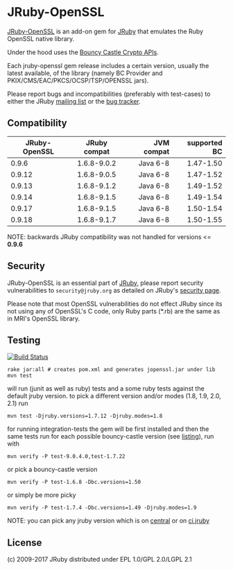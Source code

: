 # JRuby-OpenSSL

[JRuby-OpenSSL](https://github.com/jruby/jruby-openssl) is an add-on gem for
[JRuby](http://jruby.org) that emulates the Ruby OpenSSL native library.

Under the hood uses the [Bouncy Castle Crypto APIs](http://www.bouncycastle.org/).

Each jruby-openssl gem release includes a certain version, usually the latest available, 
of the library (namely BC Provider and PKIX/CMS/EAC/PKCS/OCSP/TSP/OPENSSL jars).

Please report bugs and incompatibilities (preferably with test-cases) to either
the JRuby [mailing list][1] or the [bug tracker][2].

## Compatibility


| JRuby-OpenSSL | JRuby compat  | JVM compat | supported BC |
| ------------- |:-------------:| ----------:| ------------:|
|         0.9.6 |   1.6.8-9.0.2 |   Java 6-8 |    1.47-1.50 |
|        0.9.12 |   1.6.8-9.0.5 |   Java 6-8 |    1.47-1.52 |
|        0.9.13 |   1.6.8-9.1.2 |   Java 6-8 |    1.49-1.52 |
|        0.9.14 |   1.6.8-9.1.5 |   Java 6-8 |    1.49-1.54 |
|        0.9.17 |   1.6.8-9.1.5 |   Java 6-8 |    1.50-1.54 |
|        0.9.18 |   1.6.8-9.1.7 |   Java 6-8 |    1.50-1.55 |

NOTE: backwards JRuby compatibility was not handled for versions <= **0.9.6** 

## Security

JRuby-OpenSSL is an essential part of [JRuby](http://jruby.org), please report security 
vulnerabilities to `security@jruby.org` as detailed on JRuby's [security page](http://jruby.org/security).
 
Please note that most OpenSSL vulnerabilities do not effect JRuby since its not using 
any of OpenSSL's C code, only Ruby parts (*.rb) are the same as in MRI's OpenSSL library. 

## Testing

[![Build Status][0]](http://travis-ci.org/jruby/jruby-openssl)

    rake jar:all # creates pom.xml and generates jopenssl.jar under lib
    mvn test

will run (junit as well as ruby) tests and a some ruby tests against the default
jruby version. to pick a different version and/or modes (1.8, 1.9, 2.0, 2.1) run

    mvn test -Djruby.versions=1.7.12 -Djruby.modes=1.8

for running integration-tests the gem will be first installed and then the same
tests run for each possible bouncy-castle version (see [listing][3]), run with

    mvn verify -P test-9.0.4.0,test-1.7.22

or pick a bouncy-castle version

    mvn verify -P test-1.6.8 -Dbc.versions=1.50

or simply be more picky

    mvn verify -P test-1.7.4 -Dbc.versions=1.49 -Djruby.modes=1.9

NOTE: you can pick any jruby version which is on [central][4] or on [ci.jruby][5]

## License

(c) 2009-2017 JRuby distributed under EPL 1.0/GPL 2.0/LGPL 2.1

[0]: https://secure.travis-ci.org/jruby/jruby-openssl.svg
[1]: http://xircles.codehaus.org/projects/jruby/lists
[2]: https://github.com/jruby/jruby/issues
[3]: https://github.com/jruby/jruby-openssl/tree/master/integration
[4]: http://central.maven.org/maven2/org/jruby/
[5]: http://ci.jruby.org/snapshots/maven/org.jruby/
